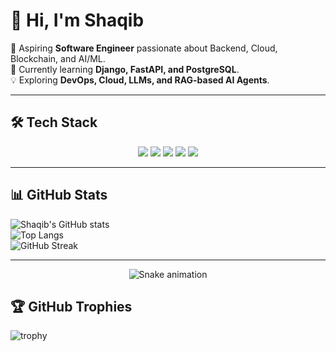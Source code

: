 
# 👋 Hi, I'm Shaqib  

🚀 Aspiring **Software Engineer** passionate about Backend, Cloud, Blockchain, and AI/ML.  
🌱 Currently learning **Django, FastAPI, and PostgreSQL**.  
💡 Exploring **DevOps, Cloud, LLMs, and RAG-based AI Agents**.  

---

## 🛠️ Tech Stack  

<p align="center">
  <!-- Programming Languages -->
  <img src="https://skillicons.dev/icons?i=python" />
  <!-- Frameworks -->
  <img src="https://skillicons.dev/icons?i=django,fastapi" />
  <!-- Databases -->
  <img src="https://skillicons.dev/icons?i=postgresql,mysql" />
  <!-- DevOps / Cloud -->
  <img src="https://skillicons.dev/icons?i=docker,git,github,linux,aws" />
  <!-- AI/ML -->
  <img src="https://skillicons.dev/icons?i=tensorflow,pytorch" />
</p>

---

## 📊 GitHub Stats  

![Shaqib's GitHub stats](https://github-readme-stats.vercel.app/api?username=shaqibqureshi&show_icons=true&theme=tokyonight)  
![Top Langs](https://github-readme-stats.vercel.app/api/top-langs/?username=shaqibqureshi&layout=compact&theme=tokyonight)  
![GitHub Streak](https://streak-stats.demolab.com?user=shaqibqureshi&theme=tokyonight&hide_border=true)  

---

<!-- Snake Game Repo View -->

<div align="center">
  <img src="https://profile-readme-generator.com/assets/snake.svg" alt="Snake animation" />
</div>


## 🏆 GitHub Trophies  

![trophy](https://github-profile-trophy.vercel.app/?username=shaqibqureshi&theme=onedark&row=1&column=6)






